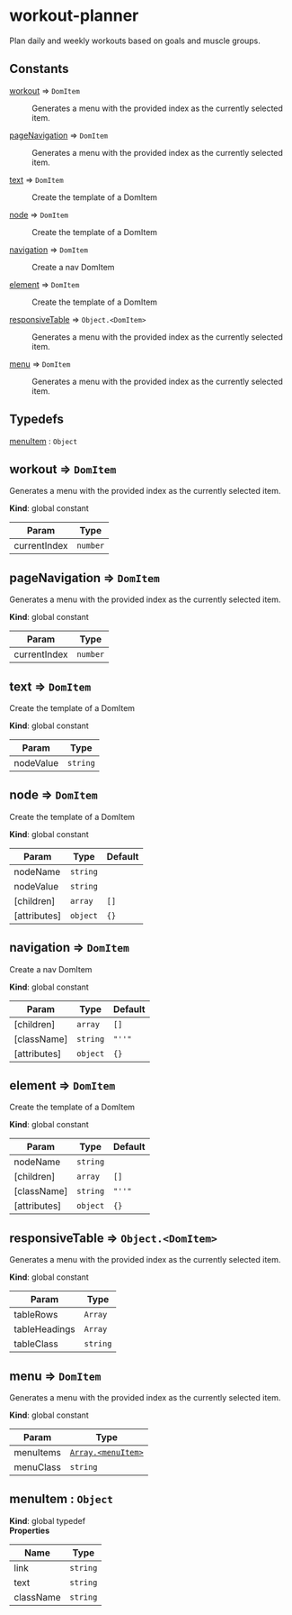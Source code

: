 # workout-planner
Plan daily and weekly workouts based on goals and muscle groups.
## Constants

<dl>
<dt><a href="#workout">workout</a> ⇒ <code>DomItem</code></dt>
<dd><p>Generates a menu with the provided index as the currently selected item.</p>
</dd>
<dt><a href="#pageNavigation">pageNavigation</a> ⇒ <code>DomItem</code></dt>
<dd><p>Generates a menu with the provided index as the currently selected item.</p>
</dd>
<dt><a href="#text">text</a> ⇒ <code>DomItem</code></dt>
<dd><p>Create the template of a DomItem</p>
</dd>
<dt><a href="#node">node</a> ⇒ <code>DomItem</code></dt>
<dd><p>Create the template of a DomItem</p>
</dd>
<dt><a href="#navigation">navigation</a> ⇒ <code>DomItem</code></dt>
<dd><p>Create a nav DomItem</p>
</dd>
<dt><a href="#element">element</a> ⇒ <code>DomItem</code></dt>
<dd><p>Create the template of a DomItem</p>
</dd>
<dt><a href="#responsiveTable">responsiveTable</a> ⇒ <code>Object.&lt;DomItem&gt;</code></dt>
<dd><p>Generates a menu with the provided index as the currently selected item.</p>
</dd>
<dt><a href="#menu">menu</a> ⇒ <code>DomItem</code></dt>
<dd><p>Generates a menu with the provided index as the currently selected item.</p>
</dd>
</dl>

## Typedefs

<dl>
<dt><a href="#menuItem">menuItem</a> : <code>Object</code></dt>
<dd></dd>
</dl>

<a name="workout"></a>

## workout ⇒ <code>DomItem</code>
Generates a menu with the provided index as the currently selected item.

**Kind**: global constant  

| Param | Type |
| --- | --- |
| currentIndex | <code>number</code> | 

<a name="pageNavigation"></a>

## pageNavigation ⇒ <code>DomItem</code>
Generates a menu with the provided index as the currently selected item.

**Kind**: global constant  

| Param | Type |
| --- | --- |
| currentIndex | <code>number</code> | 

<a name="text"></a>

## text ⇒ <code>DomItem</code>
Create the template of a DomItem

**Kind**: global constant  

| Param | Type |
| --- | --- |
| nodeValue | <code>string</code> | 

<a name="node"></a>

## node ⇒ <code>DomItem</code>
Create the template of a DomItem

**Kind**: global constant  

| Param | Type | Default |
| --- | --- | --- |
| nodeName | <code>string</code> |  | 
| nodeValue | <code>string</code> |  | 
| [children] | <code>array</code> | <code>[]</code> | 
| [attributes] | <code>object</code> | <code>{}</code> | 

<a name="navigation"></a>

## navigation ⇒ <code>DomItem</code>
Create a nav DomItem

**Kind**: global constant  

| Param | Type | Default |
| --- | --- | --- |
| [children] | <code>array</code> | <code>[]</code> | 
| [className] | <code>string</code> | <code>&quot;&#x27;&#x27;&quot;</code> | 
| [attributes] | <code>object</code> | <code>{}</code> | 

<a name="element"></a>

## element ⇒ <code>DomItem</code>
Create the template of a DomItem

**Kind**: global constant  

| Param | Type | Default |
| --- | --- | --- |
| nodeName | <code>string</code> |  | 
| [children] | <code>array</code> | <code>[]</code> | 
| [className] | <code>string</code> | <code>&quot;&#x27;&#x27;&quot;</code> | 
| [attributes] | <code>object</code> | <code>{}</code> | 

<a name="responsiveTable"></a>

## responsiveTable ⇒ <code>Object.&lt;DomItem&gt;</code>
Generates a menu with the provided index as the currently selected item.

**Kind**: global constant  

| Param | Type |
| --- | --- |
| tableRows | <code>Array</code> | 
| tableHeadings | <code>Array</code> | 
| tableClass | <code>string</code> | 

<a name="menu"></a>

## menu ⇒ <code>DomItem</code>
Generates a menu with the provided index as the currently selected item.

**Kind**: global constant  

| Param | Type |
| --- | --- |
| menuItems | [<code>Array.&lt;menuItem&gt;</code>](#menuItem) | 
| menuClass | <code>string</code> | 

<a name="menuItem"></a>

## menuItem : <code>Object</code>
**Kind**: global typedef  
**Properties**

| Name | Type |
| --- | --- |
| link | <code>string</code> | 
| text | <code>string</code> | 
| className | <code>string</code> | 

